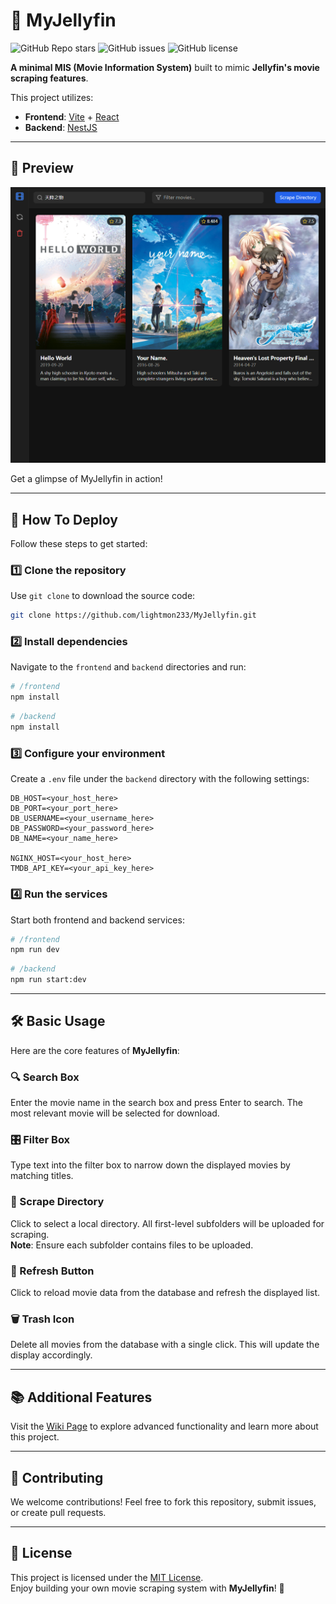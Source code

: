 # 🍿 MyJellyfin

![GitHub Repo stars](https://img.shields.io/github/stars/lightmon233/MyJellyfin?style=social)
![GitHub issues](https://img.shields.io/github/issues/lightmon233/MyJellyfin)
![GitHub license](https://img.shields.io/github/license/lightmon233/MyJellyfin)

**A minimal MIS (Movie Information System)** built to mimic **Jellyfin's movie scraping features**.

This project utilizes:
- **Frontend**: [Vite](https://vite.dev) + [React](https://react.dev)
- **Backend**: [NestJS](https://nestjs.com)

---

## 📸 Preview

![Preview](preview.png)

Get a glimpse of MyJellyfin in action!

---

## 🚀 How To Deploy

Follow these steps to get started:

### 1️⃣ Clone the repository  
Use `git clone` to download the source code:

```bash
git clone https://github.com/lightmon233/MyJellyfin.git
```

### 2️⃣ Install dependencies  
Navigate to the `frontend` and `backend` directories and run:

```bash
# /frontend
npm install
```

```bash
# /backend
npm install
```

### 3️⃣ Configure your environment  
Create a `.env` file under the `backend` directory with the following settings:

```env
DB_HOST=<your_host_here>
DB_PORT=<your_port_here>
DB_USERNAME=<your_username_here>
DB_PASSWORD=<your_password_here>
DB_NAME=<your_name_here>

NGINX_HOST=<your_host_here>
TMDB_API_KEY=<your_api_key_here>
```

### 4️⃣ Run the services  
Start both frontend and backend services:

```bash
# /frontend
npm run dev
```

```bash
# /backend
npm run start:dev
```

---

## 🛠️ Basic Usage

Here are the core features of **MyJellyfin**:

### 🔍 Search Box  
Enter the movie name in the search box and press Enter to search. The most relevant movie will be selected for download.

### 🎛️ Filter Box  
Type text into the filter box to narrow down the displayed movies by matching titles.

### 📁 Scrape Directory  
Click to select a local directory. All first-level subfolders will be uploaded for scraping.  
**Note**: Ensure each subfolder contains files to be uploaded.

### 🔄 Refresh Button  
Click to reload movie data from the database and refresh the displayed list.

### 🗑️ Trash Icon  
Delete all movies from the database with a single click. This will update the display accordingly.

---

## 📚 Additional Features

Visit the [Wiki Page](https://github.com/lightmon233/MyJellyfin/wiki) to explore advanced functionality and learn more about this project.

---

## 🤝 Contributing

We welcome contributions! Feel free to fork this repository, submit issues, or create pull requests.

---

## 📜 License

This project is licensed under the [MIT License](LICENSE).  
Enjoy building your own movie scraping system with **MyJellyfin**! 🌟

